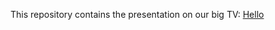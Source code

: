 This repository contains the presentation on our big TV: [Hello][1]

[1]: https://github.com/dimsumlabs/dsl-meta/wiki/Hello

